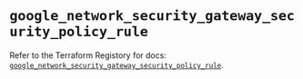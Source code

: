 # `google_network_security_gateway_security_policy_rule`

Refer to the Terraform Registory for docs: [`google_network_security_gateway_security_policy_rule`](https://www.terraform.io/docs/providers/google-beta/r/google_network_security_gateway_security_policy_rule).
